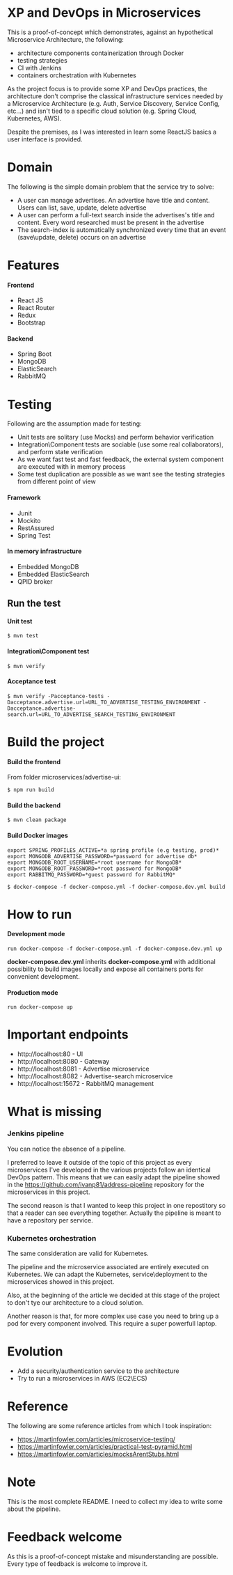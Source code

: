 # XP and DevOps in Microservices

This is a proof-of-concept which demonstrates, against an hypothetical Microservice Architecture, the following: 
- architecture components containerization through Docker
- testing strategies
- CI with Jenkins
- containers orchestration with Kubernetes

As the project focus is to provide some XP and DevOps practices, the architecture don't comprise the classical infrastructure services needed by a Microservice Architecture (e.g. Auth, Service Discovery, Service Config, etc...) and isn't tied to a specific cloud solution (e.g. Spring Cloud, Kubernetes, AWS).

Despite the premises, as I was interested in learn some ReactJS basics a user interface is provided.

# Domain
The following is the simple domain problem that the service try to solve:

- A user can manage advertises. An advertise have title and content. Users can list, save, update, delete advertise
- A user can perform a full-text search inside the advertises's title and content. Every word researched must be present in the advertise
- The search-index is automatically synchronized every time that an event (save\update, delete) occurs on an advertise

# Features
#### Frontend
- React JS
- React Router
- Redux
- Bootstrap         

#### Backend
- Spring Boot
- MongoDB
- ElasticSearch
- RabbitMQ         

# Testing
Following are the assumption made for testing:

- Unit tests are solitary (use Mocks) and perform behavior verification 
- Integration\Component tests are sociable (use some real collaborators), and perform state verification
- As we want fast test and fast feedback, the external system component are executed with in memory process 
- Some test duplication are possible as we want see the testing strategies from different point of view

#### Framework
- Junit
- Mockito
- RestAssured
- Spring Test

#### In memory infrastructure
- Embedded MongoDB
- Embedded ElasticSearch
- QPID broker

## Run the test

#### Unit test  
```
$ mvn test
```

#### Integration\Component test
```
$ mvn verify
```
#### Acceptance test
```
$ mvn verify -Pacceptance-tests -Dacceptance.advertise.url=URL_TO_ADVERTISE_TESTING_ENVIRONMENT -Dacceptance.advertise-search.url=URL_TO_ADVERTISE_SEARCH_TESTING_ENVIRONMENT
```

# Build the project

#### Build the frontend
From folder microservices/advertise-ui:

```
$ npm run build
```

#### Build the backend
```
$ mvn clean package
```

#### Build Docker images
```
export SPRING_PROFILES_ACTIVE=*a spring profile (e.g testing, prod)*
export MONGODB_ADVERTISE_PASSWORD=*password for advertise db*
export MONGODB_ROOT_USERNAME=*root username for MongoDB*
export MONGODB_ROOT_PASSWORD=*root password for MongoDB*
export RABBITMQ_PASSWORD=*guest password for RabbitMQ*

$ docker-compose -f docker-compose.yml -f docker-compose.dev.yml build 
```

# How to run

#### Development mode 
```
run docker-compose -f docker-compose.yml -f docker-compose.dev.yml up
```
**docker-compose.dev.yml** inherits **docker-compose.yml** with additional possibility to build images locally and expose all containers ports for convenient development.

#### Production mode
```
run docker-compose up
```

# Important endpoints
- http://localhost:80 - UI
- http://localhost:8080 - Gateway
- http://localhost:8081 - Advertise microservice
- http://localhost:8082 - Advertise-search microservice
- http://localhost:15672 - RabbitMQ management


# What is missing

### Jenkins pipeline
You can notice the absence of a pipeline. 

I preferred to leave it outside of the topic of this project as every microservices I've developed in the various projects follow an identical DevOps pattern. This means that we can easily adapt the pipeline showed in the https://github.com/ivanp81/address-pipeline repository for the microservices in this project.  

The second reason is that I wanted to keep this project in one repostitory so that a reader can see everything together. Actually the pipeline is meant to have a repository per service. 

### Kubernetes orchestration
The same consideration are valid for Kubernetes. 

The pipeline and the microservice associated are entirely executed on Kubernetes. We can adapt the Kubernetes, service\deployment to the microservices showed in this project. 

Also, at the beginning of the article we decided at this stage of the project to don't tye our architecture to a cloud solution.

Another reason is that, for more complex use case you need to bring up a pod for every component involved. This require a super powerfull laptop.    

# Evolution
- Add a security/authentication service to the architecture
- Try to run a microservices in AWS (EC2\ECS)

# Reference
The following are some reference articles from which I took inspiration:
- https://martinfowler.com/articles/microservice-testing/
- https://martinfowler.com/articles/practical-test-pyramid.html
- https://martinfowler.com/articles/mocksArentStubs.html

# Note
This is the most complete README. I need to collect my idea to write some about the pipeline.

# Feedback welcome
As this is a proof-of-concept mistake and misunderstanding are possible. Every type of feedback is welcome to improve it.  
